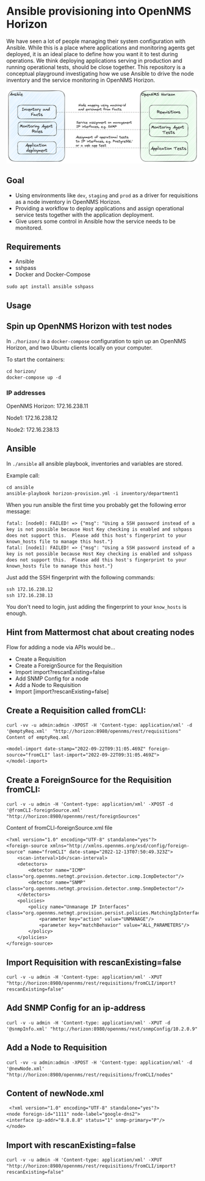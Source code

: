 # Ansible provisioning into OpenNMS Horizon

We have seen a lot of people managing their system configuration with Ansible.
While this is a place where applications and monitoring agents get deployed, it is an ideal place to define how you want it to test during operations.
We think deploying applications serving in production and running operational tests, should be close together.
This repository is a conceptual playground investigating how we use Ansible to drive the node inventory and the service monitoring in OpenNMS Horizon.

![Ansible-Provisioning.png](Ansible-Provisioning.png)

## Goal

* Using environments like `dev`, `staging` and `prod` as a driver for requisitions as a node inventory in OpenNMS Horizon.
* Providing a workflow to deploy applications and assign operational service tests together with the application deployment.
* Give users some control in Ansible how the service needs to be monitored.

## Requirements

* Ansible
* sshpass
* Docker and Docker-Compose

`sudo apt install ansible sshpass`

## Usage

## Spin up OpenNMS Horizon with test nodes

In `./horizon/` is a `docker-compose` configuration to spin up an OpenNMS Horizon, and two Ubuntu clients locally on your computer.

To start the containers:
```
cd horizon/
docker-compose up -d
```

### IP addresses

OpenNMS Horizon: 172.16.238.11

Node1: 172.16.238.12

Node2: 172.16.238.13


## Ansible

In `./ansible` all ansible playbook, inventories and variables are stored.

Example call:
```
cd ansible
ansible-playbook horizon-provision.yml -i inventory/department1
```

When you run ansible the first time you probably get the following error message:

```
fatal: [node0]: FAILED! => {"msg": "Using a SSH password instead of a key is not possible because Host Key checking is enabled and sshpass does not support this.  Please add this host's fingerprint to your known_hosts file to manage this host."}
fatal: [node1]: FAILED! => {"msg": "Using a SSH password instead of a key is not possible because Host Key checking is enabled and sshpass does not support this.  Please add this host's fingerprint to your known_hosts file to manage this host."}
```

Just add the SSH fingerprint with the following commands:

```
ssh 172.16.238.12
ssh 172.16.238.13
```
You don't need to login, just adding the fingerprint to your `know_hosts` is enough.

## Hint from Mattermost chat about creating nodes

Flow for adding a node via APIs would be... 

* Create a Requisition
* Create a ForeignSource for the Requisition
* Import import?rescanExisting=false
* Add SNMP Config for a node
* Add a Node to Requisition
* Import [import?rescanExisting=false]


## Create a Requisition called fromCLI:

```
curl -vv -u admin:admin -XPOST -H 'Content-type: application/xml' -d '@emptyReq.xml'  "http://horizon:8980/opennms/rest/requisitions"
Content of emptyReq.xml
```
```
<model-import date-stamp="2022-09-22T09:31:05.469Z" foreign-source="fromCLI" last-import="2022-09-22T09:31:05.469Z">
</model-import>
```

## Create a ForeignSource for the Requisition fromCLI:

```
curl -v -u admin -H 'Content-type: application/xml' -XPOST -d '@fromCLI-foreignSource.xml' "http://horizon:8980/opennms/rest/foreignSources"
```

Content of fromCLI-foreignSource.xml file

```
<?xml version="1.0" encoding="UTF-8" standalone="yes"?>
<foreign-source xmlns="http://xmlns.opennms.org/xsd/config/foreign-source" name="fromCLI" date-stamp="2022-12-13T07:50:49.323Z">
    <scan-interval>1d</scan-interval>
    <detectors>
        <detector name="ICMP" class="org.opennms.netmgt.provision.detector.icmp.IcmpDetector"/>
        <detector name="SNMP" class="org.opennms.netmgt.provision.detector.snmp.SnmpDetector"/>
    </detectors>
    <policies>
        <policy name="Unmanage IP Interfaces" class="org.opennms.netmgt.provision.persist.policies.MatchingIpInterfacePolicy">
            <parameter key="action" value="UNMANAGE"/>
            <parameter key="matchBehavior" value="ALL_PARAMETERS"/>
        </policy>
    </policies>
</foreign-source>
```

## Import Requisition with rescanExisting=false

```
curl -v -u admin -H 'Content-type: application/xml' -XPUT "http://horizon:8980/opennms/rest/requisitions/fromCLI/import?rescanExisting=false"
```

## Add SNMP Config for an ip-address

```
curl -v -u admin -H 'Content-type: application/xml' -XPUT -d '@snmpInfo.xml' "http://horizon:8980/opennms/rest/snmpConfig/10.2.0.9"
```

## Add a Node to Requisition

```
curl -vv -u admin:admin -XPOST -H 'Content-type: application/xml' -d '@newNode.xml' "http://horizon:8980/opennms/rest/requisitions/fromCLI/nodes"
```

## Content of newNode.xml

```
 <?xml version="1.0" encoding="UTF-8" standalone="yes"?>
<node foreign-id="1111" node-label="google-dns2">
<interface ip-addr="8.8.8.8" status="1" snmp-primary="P"/>
</node>
```

## Import with rescanExisting=false

```
curl -v -u admin -H 'Content-type: application/xml' -XPUT "http://horizon:8980/opennms/rest/requisitions/fromCLI/import?rescanExisting=false"
```
